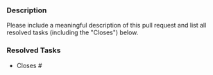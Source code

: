 ### Description

Please include a meaningful description of this pull request and list all resolved tasks (including the "Closes") below.


### Resolved Tasks

- Closes #<task1>
